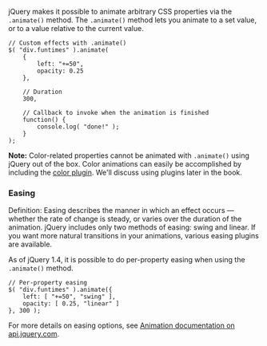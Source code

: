 <script>{
	"title": "Custom Effects with .animate()",
	"level": "beginner",
	"source": "http://jqfundamentals.com/legacy",
	"attribution": [ "jQuery Fundamentals" ]
}</script>

jQuery makes it possible to animate arbitrary CSS properties via the `.animate()` method. The `.animate()` method lets you animate to a set value, or to a value relative to the current value.

```
// Custom effects with .animate()
$( "div.funtimes" ).animate(
	{
		left: "+=50",
		opacity: 0.25
	},

	// Duration
	300,

	// Callback to invoke when the animation is finished
	function() {
		console.log( "done!" );
	}
);
```

**Note:** Color-related properties cannot be animated with `.animate()` using jQuery out of the box. Color animations can easily be accomplished by including the [color plugin](https://github.com/jquery/jquery-color). We'll discuss using plugins later in the book.

### Easing

Definition: Easing describes the manner in which an effect occurs — whether the rate of change is steady, or varies over the duration of the animation. jQuery includes only two methods of easing: swing and linear. If you want more natural transitions in your animations, various easing plugins are available.

As of jQuery 1.4, it is possible to do per-property easing when using the `.animate()` method.

```
// Per-property easing
$( "div.funtimes" ).animate({
	left: [ "+=50", "swing" ],
	opacity: [ 0.25, "linear" ]
}, 300 );
```

For more details on easing options, see [Animation documentation on api.jquery.com](https://api.jquery.com/animate/).
